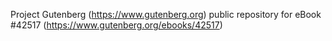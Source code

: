 Project Gutenberg (https://www.gutenberg.org) public repository for eBook #42517 (https://www.gutenberg.org/ebooks/42517)
